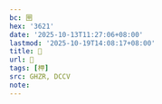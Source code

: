 ```yaml
---
bc: 㘡
hex: '3621'
date: '2025-10-13T11:27:06+08:00'
lastmod: '2025-10-19T14:08:17+08:00'
title: 󰕠
url: 󰕠
tags: [柙]
src: GHZR, DCCV
note:
---
```

